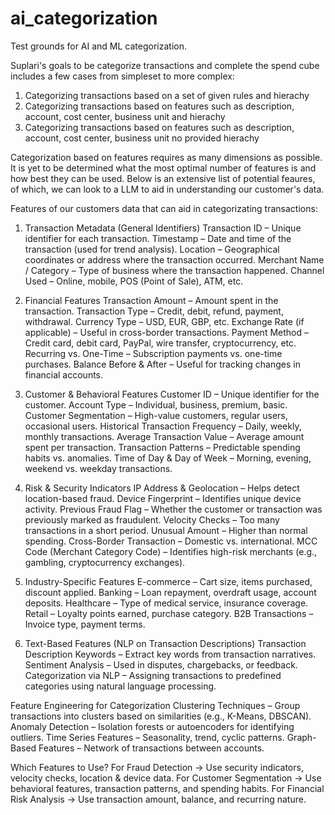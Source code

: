 # ai_categorization
Test grounds for AI and ML categorization.

Suplari's goals to be categorize transactions and complete the spend cube includes a few cases from simpleset to more complex:

1. Categorizing transactions based on a set of given rules and hierachy
2.  Categorizing transactions based on features such as description, account, cost center, business unit and hierachy
3.  Categorizing transactions based on features such as description, account, cost center, business unit no provided hierachy

Categorization based on features requires as many dimensions as possible. It is yet to be determined what the most optimal number of features is and how best they can be used. Below is an extensive list of potential feaures, of which, we can look to a LLM to aid in understanding our customer's data.


Features of our customers data that can aid in categorizating transactions:

1. Transaction Metadata (General Identifiers)
Transaction ID – Unique identifier for each transaction.
Timestamp – Date and time of the transaction (used for trend analysis).
Location – Geographical coordinates or address where the transaction occurred.
Merchant Name / Category – Type of business where the transaction happened.
Channel Used – Online, mobile, POS (Point of Sale), ATM, etc.

2. Financial Features
Transaction Amount – Amount spent in the transaction.
Transaction Type – Credit, debit, refund, payment, withdrawal.
Currency Type – USD, EUR, GBP, etc.
Exchange Rate (if applicable) – Useful in cross-border transactions.
Payment Method – Credit card, debit card, PayPal, wire transfer, cryptocurrency, etc.
Recurring vs. One-Time – Subscription payments vs. one-time purchases.
Balance Before & After – Useful for tracking changes in financial accounts.

3. Customer & Behavioral Features
Customer ID – Unique identifier for the customer.
Account Type – Individual, business, premium, basic.
Customer Segmentation – High-value customers, regular users, occasional users.
Historical Transaction Frequency – Daily, weekly, monthly transactions.
Average Transaction Value – Average amount spent per transaction.
Transaction Patterns – Predictable spending habits vs. anomalies.
Time of Day & Day of Week – Morning, evening, weekend vs. weekday transactions.

4. Risk & Security Indicators
IP Address & Geolocation – Helps detect location-based fraud.
Device Fingerprint – Identifies unique device activity.
Previous Fraud Flag – Whether the customer or transaction was previously marked as fraudulent.
Velocity Checks – Too many transactions in a short period.
Unusual Amount – Higher than normal spending.
Cross-Border Transaction – Domestic vs. international.
MCC Code (Merchant Category Code) – Identifies high-risk merchants (e.g., gambling, cryptocurrency exchanges).

5. Industry-Specific Features
E-commerce – Cart size, items purchased, discount applied.
Banking – Loan repayment, overdraft usage, account deposits.
Healthcare – Type of medical service, insurance coverage.
Retail – Loyalty points earned, purchase category.
B2B Transactions – Invoice type, payment terms.

6. Text-Based Features (NLP on Transaction Descriptions)
Transaction Description Keywords – Extract key words from transaction narratives.
Sentiment Analysis – Used in disputes, chargebacks, or feedback.
Categorization via NLP – Assigning transactions to predefined categories using natural language processing.

Feature Engineering for Categorization
Clustering Techniques – Group transactions into clusters based on similarities (e.g., K-Means, DBSCAN).
Anomaly Detection – Isolation forests or autoencoders for identifying outliers.
Time Series Features – Seasonality, trend, cyclic patterns.
Graph-Based Features – Network of transactions between accounts.

Which Features to Use?
For Fraud Detection → Use security indicators, velocity checks, location & device data.
For Customer Segmentation → Use behavioral features, transaction patterns, and spending habits.
For Financial Risk Analysis → Use transaction amount, balance, and recurring nature.

